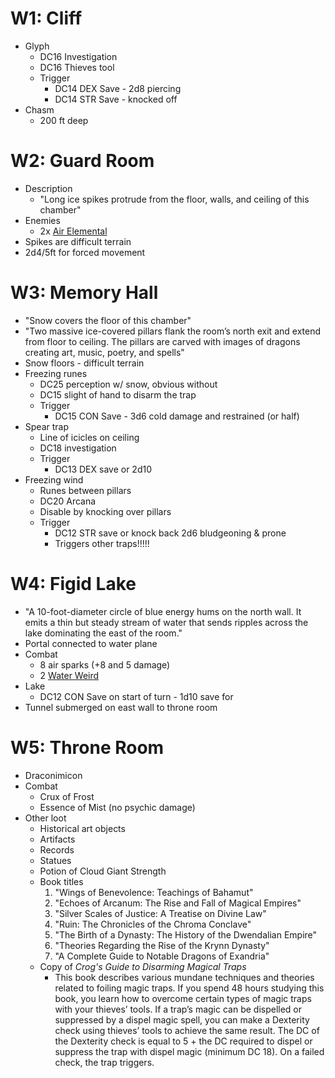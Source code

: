 # W1: Cliff

* Glyph
	* DC16 Investigation
	* DC16 Thieves tool
	* Trigger
		* DC14 DEX Save - 2d8 piercing
		* DC14 STR Save - knocked off
* Chasm
	* 200 ft deep

# W2: Guard Room

* Description
	* "Long ice spikes protrude from the floor, walls, and ceiling of this chamber"
* Enemies
	* 2x [Air Elemental](https://www.dndbeyond.com/monsters/16774-air-elemental)
* Spikes are difficult terrain
* 2d4/5ft for forced movement
# W3: Memory Hall

* "Snow covers the floor of this chamber"
* "Two massive ice-covered pillars flank the room’s north exit and extend from floor to ceiling. The pillars are carved with images of dragons creating art, music, poetry, and spells"
* Snow floors - difficult terrain
* Freezing runes
	* DC25 perception w/ snow, obvious without
	* DC15 slight of hand to disarm the trap
	* Trigger
		* DC15 CON Save - 3d6 cold damage and restrained (or half)
* Spear trap
	* Line of icicles on ceiling
	* DC18 investigation
	* Trigger
		* DC13 DEX save or 2d10
* Freezing wind
	* Runes between pillars
	* DC20 Arcana
	* Disable by knocking over pillars
	* Trigger
		* DC12 STR save or knock back 2d6 bludgeoning & prone
		* Triggers other traps!!!!!

# W4: Figid Lake

* "A 10-foot-diameter circle of blue energy hums on the north wall. It emits a thin but steady stream of water that sends ripples across the lake dominating the east of the room."
* Portal connected to water plane
* Combat
	* 8 air sparks (+8 and 5 damage)
	* 2 [Water Weird](https://www.dndbeyond.com/monsters/17208-water-weird)
* Lake
	* DC12 CON Save on start of turn - 1d10 save for
* Tunnel submerged on east wall to throne room

# W5: Throne Room

* Draconimicon
* Combat
	* Crux of Frost
	* Essence of Mist (no psychic damage)
* Other loot
	* Historical art objects
	* Artifacts
	* Records
	* Statues
	* Potion of Cloud Giant Strength
	* Book titles
		1. "Wings of Benevolence: Teachings of Bahamut"
		2. "Echoes of Arcanum: The Rise and Fall of Magical Empires"
		5. "Silver Scales of Justice: A Treatise on Divine Law"
		6. "Ruin: The Chronicles of the Chroma Conclave"
		11. "The Birth of a Dynasty: The History of the Dwendalian Empire"
		12. "Theories Regarding the Rise of the Krynn Dynasty"
		13. "A Complete Guide to Notable Dragons of Exandria"
	* Copy of *Crog's Guide to Disarming Magical Traps*
		* This book describes various mundane techniques and theories related to foiling magic traps. If you spend 48 hours studying this book, you learn how to overcome certain types of magic traps with your thieves’ tools. If a trap’s magic can be dispelled or suppressed by a dispel magic spell, you can make a Dexterity check using thieves’ tools to achieve the same result. The DC of the Dexterity check is equal to 5 + the DC required to dispel or suppress the trap with dispel magic (minimum DC 18). On a failed check, the trap triggers.